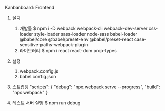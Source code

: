 Kanbanboard: Frontend

1.  설치

    1.  개발툴
        $ npm i -D webpack webpack-cli webpack-dev-server css-loader style-loader sass-loader node-sass babel-loader @babel/core @babel/preset-env @babel/preset-react case-sensitive-paths-webpack-plugin
    2.  라이브러리
        $ npm i react react-dom prop-types

2.  설정

    1.  webpack.config.js
    2.  babel.config.json

3.  스트립팅
    "scripts": {
    "debug": "npx webpack serve --progress",
    "build": "npx webpack"
    }

4.  테스트 서버 실행
    $ npm run debug

